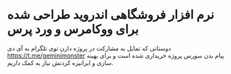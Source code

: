 # نرم افزار فروشگاهی اندروید طراحی شده برای ووکامرس و ورد پرس
دوستانی که تمایل به مشارکت در پروژه دارن توی تلگرام به آی دی
https://t.me/geminimonster 
پیام بدن
سورس پروژه خریداری شده است و برای بهینه سازی و ایرانیزه کردنش نیاز به کمک داریم.
